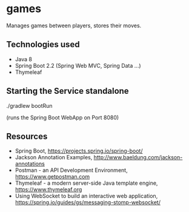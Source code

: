 # games
Manages games between players, stores their moves.

## Technologies used
* Java 8
* Spring Boot 2.2 (Spring Web MVC, Spring Data ...)
* Thymeleaf

## Starting the Service standalone

./gradlew bootRun

(runs the Spring Boot WebApp on Port 8080)

## Resources
* Spring Boot, https://projects.spring.io/spring-boot/
* Jackson Annotation Examples, http://www.baeldung.com/jackson-annotations
* Postman - an API Development Environment, https://www.getpostman.com
* Thymeleaf - a modern server-side Java template engine, https://www.thymeleaf.org
* Using WebSocket to build an interactive web application, https://spring.io/guides/gs/messaging-stomp-websocket/
